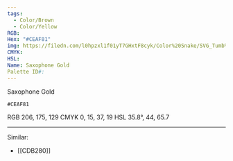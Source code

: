 ```yaml
---
tags:
  - Color/Brown
  - Color/Yellow
RGB: 
Hex: "#CEAF81"
img: https://filedn.com/l0hpzxl1f01yT7GHxtF8cyk/Color%20Snake/SVG_Tumb%20Mass%20No%20Name/CEAF81.svg
CMYK: 
HSL: 
Name: Saxophone Gold
Palette ID#:
---
```

Saxophone Gold
```palette
#CEAF81
```
RGB 206, 175, 129
CMYK	0, 15, 37, 19
HSL	35.8°, 44, 65.7


---

Similar:
- [[CDB280]]
